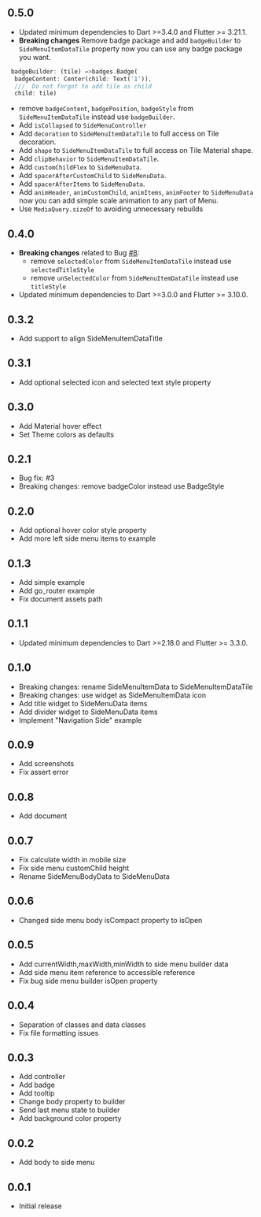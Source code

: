 ## 0.5.0
* Updated minimum dependencies to Dart >=3.4.0 and Flutter >= 3.21.1.
* **Breaking changes** Remove badge package and add `badgeBuilder` to `SideMenuItemDataTile` property now you can use any badge package you want.
``` dart
 badgeBuilder: (tile) =>badges.Badge(
  badgeContent: Center(child: Text('1')),
  ///  Do not forgot to add tile as child
  child: tile) 
```
  * remove `badgeContent`, `badgePosition`, `badgeStyle` from `SideMenuItemDataTile` instead use `badgeBuilder`.
* Add `isCollapsed` to `SideMenuController`
* Add `decoration` to `SideMenuItemDataTile` to full access on Tile decoration. 
* Add `shape` to `SideMenuItemDataTile` to full access on Tile Material shape. 
* Add `clipBehavior` to `SideMenuItemDataTile`.
* Add `customChildFlex` to `SideMenuData`.
* Add `spacerAfterCustomChild` to `SideMenuData`.
* Add `spacerAfterItems` to `SideMenuData`.
* Add `animHeader`, `animCustomChild`, `animItems`, `animFooter` to `SideMenuData` now you can add simple scale animation to any part of Menu.
* Use `MediaQuery.sizeOf` to avoiding unnecessary rebuilds

## 0.4.0
* **Breaking changes** related to Bug [#8](https://github.com/resfandiari/flutter_side_menu/issues/8): 
  * remove `selectedColor` from `SideMenuItemDataTile` instead use `selectedTitleStyle`
  * remove `unSelectedColor` from `SideMenuItemDataTile` instead use `titleStyle`
* Updated minimum dependencies to Dart >=3.0.0 and Flutter >= 3.10.0.

## 0.3.2
* Add support to align SideMenuItemDataTitle

## 0.3.1
* Add optional selected icon and selected text style property

## 0.3.0
* Add Material hover effect 
* Set Theme colors as defaults

## 0.2.1
* Bug fix: #3
* Breaking changes: remove badgeColor instead use BadgeStyle

## 0.2.0
* Add optional hover color style property
* Add more left side menu items to example

## 0.1.3
* Add simple example
* Add go_router example
* Fix document assets path

## 0.1.1
* Updated minimum dependencies to Dart >=2.18.0 and Flutter >= 3.3.0.

## 0.1.0
* Breaking changes: rename SideMenuItemData to SideMenuItemDataTile
* Breaking changes: use widget as SideMenuItemData icon
* Add title widget to SideMenuData items
* Add divider widget to SideMenuData items
* Implement "Navigation Side" example

## 0.0.9
* Add screenshots
* Fix assert error

## 0.0.8
* Add document

## 0.0.7
* Fix calculate width in mobile size
* Fix side menu customChild height
* Rename SideMenuBodyData to SideMenuData

## 0.0.6
* Changed side menu body isCompact property to isOpen

## 0.0.5
* Add currentWidth,maxWidth,minWidth to side menu builder data
* Add side menu item reference to accessible reference
* Fix bug side menu builder isOpen property

## 0.0.4
* Separation of classes and data classes
* Fix file formatting issues

## 0.0.3
* Add controller
* Add badge
* Add tooltip
* Change body property to builder
* Send last menu state to builder
* Add background color property

## 0.0.2
*  Add body to side menu

## 0.0.1
*  Initial release
